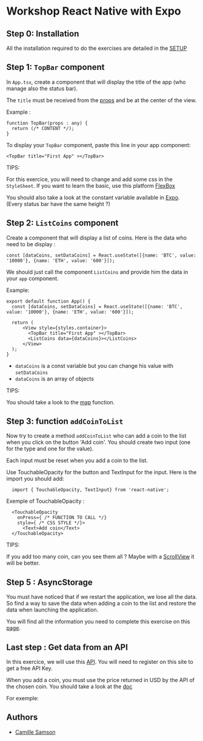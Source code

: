 # Workshop React Native with Expo

## Step 0: Installation

All the installation required to do the exercises are detailed in the [SETUP](./README.md)

## Step 1: `TopBar` component

In `App.tsx`, create a component that will display the title of the app (who manage also the status bar).

The `title` must be received from the [props](https://docs.expo.io/versions/v37.0.0/react-native/props/) and be at the center of the view.

Example :

```tsx
function TopBar(props : any) {
  return (/* CONTENT */);
}
```

To display your `TopBar` component, paste this line in your app component:

```tsx 
<TopBar title="First App" ></TopBar>
```

TIPS:

For this exercice, you will need to change and add some css in the `StyleSheet`.
If you want to learn the basic, use this platform [FlexBox](https://flexboxfroggy.com)

You should also take a look at the constant variable available in [Expo](https://docs.expo.io/versions/latest/sdk/constants/). (Every status bar have the same height ?)

## Step 2: `ListCoins` component

Create a component that will display a list of coins.
Here is the data who need to be display :

```tsx
const [dataCoins, setDataCoins] = React.useState([{name: 'BTC', value: '10000'}, {name: 'ETH', value: '600'}]);
``` 

We should just call the component `ListCoins` and provide him the data in your `app` component.

Example:

```tsx
export default function App() {
  const [dataCoins, setDataCoins] = React.useState([{name: 'BTC', value: '10000'}, {name: 'ETH', value: '600'}]);

  return (
      <View style={styles.container}>
        <TopBar title="First App" ></TopBar>
        <ListCoins data={dataCoins}></ListCoins>
      </View>
  );
}
```

- `dataCoins` is a const variable but you can change his value with `setDataCoins` 
- `dataCoins` is an array of objects

TIPS:

You should take a look to the [map](https://reactjs.org/docs/lists-and-keys.html) function.

## Step 3: function `addCoinToList`

Now try to create a method `addCoinToList` who can add a coin to the list when you click on the button 'Add coin'. You should create two input (one for the type and one for the value).

Each input must be reset when you add a coin to the list.

Use TouchableOpacity for the button and TextInput for the input. Here is the import you should add: 

```tsx
  import { TouchableOpacity, TextInput} from 'react-native';
```

Exemple of TouchableOpacity : 

```tsx
  <TouchableOpacity
    onPress={ /* FUNCTION TO CALL */}
    style={ /* CSS STYLE */}>
      <Text>Add coin</Text>
  </TouchableOpacity>
```

TIPS:

If you add too many coin, can you see them all ? Maybe with a [ScrollView](https://docs.expo.io/versions/latest/react-native/scrollview/) it will be better.

## Step 5 : AsyncStorage

You must have noticed that if we restart the application, we lose all the data. So find a way to save the data when adding a coin to the list and restore the data when launching the application.

You will find all the information you need to complete this exercise on this [page](https://reactnative.dev/docs/asyncstorage).

## Last step : Get data from an API

In this exercice, we will use this [API](https://www.coinapi.io). You will need to register on this site to get a free API Key.

When you add a coin, you must use the price returned in USD by the API of the chosen coin. You should take a look at the [doc](https://docs.coinapi.io/#list-all-assets)

For exemple:



## Authors
- [Camille Samson](https://github.com/Samson-Git)
